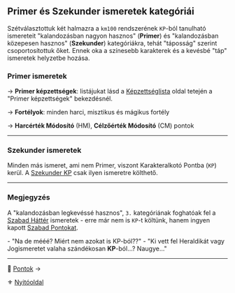 ## Primer és Szekunder ismeretek kategóriái

Szétválasztottuk két halmazra a `km100` rendszerének `KP`-ból tanulható ismereteit "kalandozásban nagyon hasznos" (**Primer**) és "kalandozásban közepesen hasznos" (**Szekunder**) kategóriákra, tehát "táposság" szerint csoportosítottuk őket. Ennek oka a színesebb karakterek és a kevésbé "táp" ismeretek helyzetbe hozása.

### Primer ismeretek

→ **Primer képzettségek**: listájukat lásd a [Képzettséglista](031_kepzettseglista.md) oldal tetején a "Primer képzettségek" bekezdésnél.

→ **Fortélyok**: minden harci, misztikus és mágikus fortély

→ **Harcérték Módosító** (HM), **Célzőérték Módosító** (CM) pontok

---
### Szekunder ismeretek

Minden más ismeret, ami nem Primer, viszont Karakteralkotó Pontba (`KP`) kerül. A [Szekunder KP](016_01_kp.md#karakteralkot%C3%B3-pontok-kp) csak ilyen ismeretre költhető.

---
### Megjegyzés

A "kalandozásban legkevéssé hasznos", `3.` kategóriának foghatóak fel a [Szabad Háttér](023_szabad_hatterek.md) ismeretek - erre már nem is `KP`-t költünk, hanem ingyen kapott [Szabad Pontokat](016_02_szp.md).

\- "Na de mééé? Miért nem azokat is KP-ból??"
\- "Ki vett fel Heraldikát vagy Jogismeretet valaha szándékosan **KP**-ból...? Naugye..."

---

🔗 [Pontok](016_00_pontok.md) →

⚜️ [Nyitóoldal](start.md)
